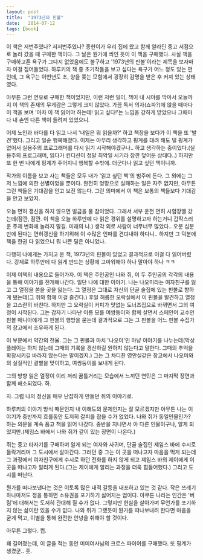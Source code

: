 ```yaml
---
layout: post
title:  "1973년의 핀볼"
date:   2014-07-12
tags: [book]
---
```


  이 책은 저번주였나? 저저번주였나? 종현이가 우리 집에 왔고 함께 알라딘 중고 서점으로 놀러 갔을 때 구매한 책이다. 그 날은 뭔가에 씌인 듯이 이 책을 구매했다. 사실 책을 구매하고픈 욕구가 그다지 없었음에도 불구하고 '1973년의 핀볼'이라는 제목을 보자마자 이걸 집어들었다. 하루키의 책 중 초기작들을 보고 싶다는 욕구가 어느 정도 있는 편인데, 그 욕구는 이번년도 초, 양을 쫒는 모험에서 굉장히 감명을 받은 후 커져 있는 상태였다. 

  아무튼 그런 연유로 구매한 책이었지만, 이런 저런 일이, 책이 내 시야를 막아서 오늘까지 이 책의 존재의 무게감은 그렇게 크지 않았다. 가끔 독서 의자(쇼파?)에 앉을 때마다 이 책을 보며 '아차 이 책 읽어야 하는데! 읽고 싶다!'는 느낌을 강하게 받았으나 그때마다 내 손엔 다른 책이 들려져 있었으니. 

  어제 노인과 바다를 다 읽고 나서 '내일은 뭐 읽을까?' 하고 책장을 보다가 이 책을 또 '발견'했다. 그리고 일순 행복해졌다. 이제는 아무리 생각하고 핑계를 대려 해도 댈 핑계가 없어서 실용주의 프로그래머를 다시 읽기 시작해야겠구나.. 하고 생각하는 중이었다.(실용주의 프로그래머, 읽다가 컨디션이 정말 최악일 시기라 잠깐 덮어둔 상태다..) 하지만 또 한 번 나에게 핑계가 주어지니 행복할 수밖에. 더군다나 읽고 싶던 책이니까. 

  작가의 이름을 보고 사는 책들은 모두 내가 '읽고 싶던 책'의 범주에 든다. 그 외에는 그저 느낌에 의한 선별이었을 뿐이다. 완전히 엉망으로 실패하는 일은 자주 없지만, 아무튼 그런 책들은 기대감을 안고 보진 않는다. 그런 의미에서 이 책은 보통의 책들보다 기대감을 안고 보았지. 

  오늘 면허 갱신을 하지 않으면 벌금을 물 참이었다. 그래서 서부 운전 면허 시험장엘 갔는데(잠깐, 잠깐. 이 책을 오늘 하루만에 다 읽은 경위를 설명하고자 하는거니 갑작스러운 주제 변화에 놀라지 말길. 미래의 나.) 생각 외로 사람이 너무너무 많았다.. 오분 십분만에 된다는 면허갱신을 하기위해 이 수많은 인파를 견뎌내야 하다니.. 하지만 그 덕분에 책을 한권 다 읽었으니 뭐 나쁜 딜은 아니었나. 

  다행히 나에게는 가지고 온 책, 1973년의 핀볼이 있었고 결과적으로 이걸 다 읽어버렸다. 강제로 하루만에 다 읽게 만드는 상황에 고마워해야 하나 말아야 하나 ㅋㅋ 

  이제 이책의 내용으로 들어가자. 이 책은 주인공인 나와 쥐, 이 두 주인공의 각각의 내용을 통해 이야기를 전개해나간다. 일단 나에 대한 이야기. 나는 나오미라는 여자친구를 잃고 그 열정을 쏟을 곳을 잃는다. 그 열정은 그대로 자신의 단골 술집에 있는 핀볼로 향하게 됐는데(그 쥐와 함께 이걸 즐긴다.) 후일 허름한 오락실에서 이 핀볼을 발견하고 열정을 고스란히 바친다. 하지만 그 오락실이 커피가 맛없는 도너츠집으로 바뀌면서 그의 여정이 시작된다. 그는 갑자기 나타난 이름 모를 여쌍둥이와 함께 살면서 스페인어 교수인 핀볼 매니아에게 그 핀볼의 행방을 묻는데 결과적으로 그는 그 핀볼을 어느 핀볼 수집가의 창고에서 조우하게 된다. 

  이 부분에서 약간의 전율. 그는 그 핀볼과 마치 '나오미'인 마냥 이야기를 나누는데(막상 플레이는 하지 않는데 그때의 기록을 갱신하길 원하지 않는다고 말한다. 그때의 추억을 확장시키길 바라지 않는다는 말이겠지.) 그는 그 차디찬 영안실같은 창고에서 나오미와의 실질적인 결별을 맞이하고, 여쌍둥이를 보내게 된다. 

  그의 방향 잃은 열정이 이리 저리 꿈틀거리는 모습에서 느끼던 연민은 그 마지막 장면과 함께 해소되었다. 하. 

  자. 그럼 나의 정신을 매우 난잡하게 만들던 쥐의 이야기로. 

  하루키의 이야기 방식 때문인지 내 이해도의 문제인지는 잘 모르겠지만 아무튼 나는 이야기가 중반까지 흐를동안 도저히 갈피를 잡을 수가 없었다. 나와 쥐가 동일인물인가? 하는 의문을 계속 품고 책을 읽어 나갔다. 중반을 지나면서 아 다른 인물이구나, 알게 되었지만.(제임스 바에서 나와 쥐가 같이 있는 장면이 나온다.) 

  쥐는 중고 타자기를 구매하며 알게 되는 여자와 사귀며, 단골 술집인 제임스 바에 수시로 들락거리며 그 도시에서 살아간다. 그러던 중 그는 이 곳을 떠나고자 마음을 먹게 되는데 그 과정에서 여자친구에게 수시로 하던 전화를 하지 않게 되고 제임스 바의 제이에게 이 곳을 떠나고자 알리게 된다.(그는 제이에게 알리는 과정을 더욱 힘들어했다.) 그리고 도시를 떠난다. 

  뭔가를 떠나보낸다는 것은 이토록 많은 내적 갈등을 내포하고 있는 것 같다. 작은 쓰레기 하나마저도 정을 통하면 소유권을 포기하기 싫어지는 법이다. 아무튼 나라는 인간은 '버림'에 대해서는 도저히 관대해 질 수가 없다. 그렇지만 현실을 살아가며 무언가를 포기하지 않는 삶이란 있을 수가 없다. 나와 쥐가 그랬듯이 뭔가를 떠나보내려 한다면 마음을 굳게 먹고, 이별을 통해 완전한 안녕을 취해야 할 것이다. 

  아무튼 그렇다. 쩝. 

  꽤 길어졌는데, 이 글을 적는 동안 미미여사님의 크로스 파이어를 구매했다. 또 핑계가 생겼군.. 훗.